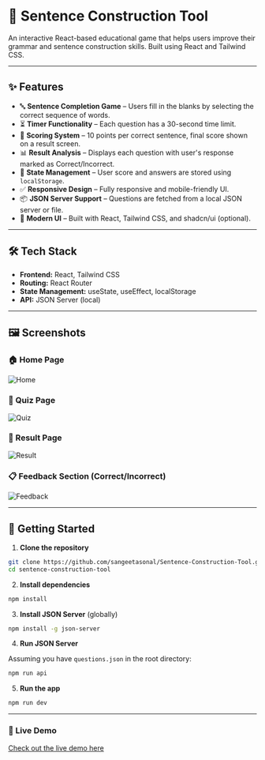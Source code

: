 
# 🧠 Sentence Construction Tool

An interactive React-based educational game that helps users improve their grammar and sentence construction skills. Built using React and Tailwind CSS.

---

## ✨ Features

- 🔤 **Sentence Completion Game** – Users fill in the blanks by selecting the correct sequence of words.
- ⏳ **Timer Functionality** – Each question has a 30-second time limit.
- 🎯 **Scoring System** – 10 points per correct sentence, final score shown on a result screen.
- 📊 **Result Analysis** – Displays each question with user's response marked as Correct/Incorrect.
- 🔁 **State Management** – User score and answers are stored using `localStorage`.
- ✅ **Responsive Design** – Fully responsive and mobile-friendly UI.
- 📦 **JSON Server Support** – Questions are fetched from a local JSON server or file.
- 💅 **Modern UI** – Built with React, Tailwind CSS, and shadcn/ui (optional).

---

## 🛠 Tech Stack

- **Frontend:** React, Tailwind CSS
- **Routing:** React Router
- **State Management:** useState, useEffect, localStorage
- **API:** JSON Server (local)

---

## 🖼 Screenshots

### 🏠 Home Page  
![Home](../sentence-construction-tool/src/assets/screensort/1.png)

### 🧩 Quiz Page  
![Quiz](../sentence-construction-tool//src/assets/screensort/2.png)

### 🏁 Result Page  
![Result](../sentence-construction-tool//src//assets//screensort/3.png)

### 📋 Feedback Section (Correct/Incorrect)  
![Feedback](../sentence-construction-tool//src/assets/screensort/4.png)

---

## 🚀 Getting Started

1. **Clone the repository**

```bash
git clone https://github.com/sangeetasonal/Sentence-Construction-Tool.git
cd sentence-construction-tool
```

2. **Install dependencies**

```bash
npm install
```

3. **Install JSON Server** (globally)

```bash
npm install -g json-server
```

4. **Run JSON Server**

Assuming you have `questions.json` in the root directory:

```bash
npm run api
```

5. **Run the app**

```bash
npm run dev
```

---



### 🔗 Live Demo

[Check out the live demo here](https://sentence-construction-tool-virid.vercel.app/)
